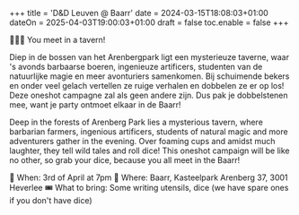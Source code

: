 +++
title = 'D&D Leuven @ Baarr'
date = 2024-03-15T18:08:03+01:00
dateOn = 2025-04-03T19:00:03+01:00
draft = false
toc.enable = false
+++

🧙‍♂️✨ You meet in a tavern!

Diep in de bossen van het Arenbergpark ligt een mysterieuze taverne, waar 's avonds barbaarse boeren, ingenieuze artificers, studenten van de natuurlijke magie en meer avonturiers samenkomen. Bij schuimende bekers en onder veel gelach vertellen ze ruige verhalen en dobbelen ze er op los! Deze oneshot campagne zal als geen andere zijn. Dus pak je dobbelstenen mee, want je party ontmoet elkaar in de Baarr! 

 Deep in the forests of Arenberg Park lies a mysterious tavern, where barbarian farmers, ingenious artificers, students of natural magic and more adventurers gather in the evening. Over foaming cups and amidst much laughter, they tell wild tales and roll dice! This oneshot campaign will be like no other, so grab your dice, because you all meet in the Baarr!

📅 When: 3rd of April at 7pm 
📍 Where: Baarr, Kasteelpark Arenberg 37, 3001 Heverlee 
🎟️ What to bring: Some writing utensils, dice (we have spare ones if you don't have dice)